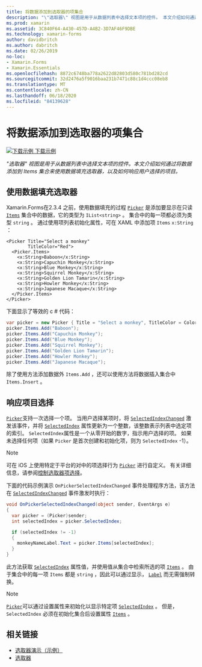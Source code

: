 ```yaml
---
title: 将数据添加到选取器的项集合
description: "\"选取器\" 视图是用于从数据列表中选择文本项的控件。 本文介绍如何通过将数据添加到 Items 集合来使用数据填充选取器，以及如何响应用户选择的项目。"
ms.prod: xamarin
ms.assetid: 3C840F64-A430-457D-A4B2-3D7AF46F9DBE
ms.technology: xamarin-forms
author: davidbritch
ms.author: dabritch
ms.date: 02/26/2019
no-loc:
- Xamarin.Forms
- Xamarin.Essentials
ms.openlocfilehash: 8872c6748ba778a2622d82803d580c781bd282cd
ms.sourcegitcommit: 32d2476a5f9016baa231b7471c88c1d4ccc08eb8
ms.translationtype: MT
ms.contentlocale: zh-CN
ms.lasthandoff: 06/18/2020
ms.locfileid: "84139628"
---
```

# <a name="adding-data-to-a-pickers-items-collection"></a>将数据添加到选取器的项集合

[![下载示例](~/media/shared/download.png) 下载示例](https://docs.microsoft.com/samples/xamarin/xamarin-forms-samples/userinterface-pickerdemo)

_"选取器" 视图是用于从数据列表中选择文本项的控件。本文介绍如何通过将数据添加到 Items 集合来使用数据填充选取器，以及如何响应用户选择的项目。_

## <a name="populating-a-picker-with-data"></a>使用数据填充选取器

Xamarin.Forms在2.3.4 之前，使用数据填充的过程 [`Picker`](xref:Xamarin.Forms.Picker) 是添加要显示在只读 [`Items`](xref:Xamarin.Forms.Picker.Items) 集合中的数据，它的类型为 `IList<string>` 。 集合中的每一项都必须为类型 `string` 。 通过使用项列表初始化属性，可在 XAML 中添加项 `Items` `x:String` ：

```xaml
<Picker Title="Select a monkey"
        TitleColor="Red">
  <Picker.Items>
    <x:String>Baboon</x:String>
    <x:String>Capuchin Monkey</x:String>
    <x:String>Blue Monkey</x:String>
    <x:String>Squirrel Monkey</x:String>
    <x:String>Golden Lion Tamarin</x:String>
    <x:String>Howler Monkey</x:String>
    <x:String>Japanese Macaque</x:String>
  </Picker.Items>
</Picker>
```

下面显示了等效的 c # 代码：

```csharp
var picker = new Picker { Title = "Select a monkey", TitleColor = Color.Red };
picker.Items.Add("Baboon");
picker.Items.Add("Capuchin Monkey");
picker.Items.Add("Blue Monkey");
picker.Items.Add("Squirrel Monkey");
picker.Items.Add("Golden Lion Tamarin");
picker.Items.Add("Howler Monkey");
picker.Items.Add("Japanese Macaque");
```

除了使用方法添加数据外 `Items.Add` ，还可以使用方法将数据插入集合中 `Items.Insert` 。

## <a name="responding-to-item-selection"></a>响应项目选择

[`Picker`](xref:Xamarin.Forms.Picker)支持一次选择一个项。 当用户选择某项时，将 [`SelectedIndexChanged`](xref:Xamarin.Forms.Picker.SelectedIndexChanged) 激发该事件，并将 [`SelectedIndex`](xref:Xamarin.Forms.Picker.SelectedIndex) 属性更新为一个整数，该整数表示列表中选定项的索引。 `SelectedIndex`属性是一个从零开始的数字，指示用户选择的项。 如果未选择任何项（如果 `Picker` 是首次创建和初始化项，则为 `SelectedIndex` -1）。

> [!NOTE]
> 可在 iOS 上使用特定于平台的对中的项选择行为 [`Picker`](xref:Xamarin.Forms.Picker) 进行自定义。 有关详细信息，请参阅[控制选取器项选择](~/xamarin-forms/platform/ios/picker-selection.md)。

下面的代码示例演示 `OnPickerSelectedIndexChanged` 事件处理程序方法，该方法在 [`SelectedIndexChanged`](xref:Xamarin.Forms.Picker.SelectedIndexChanged) 事件激发时执行：

```csharp
void OnPickerSelectedIndexChanged(object sender, EventArgs e)
{
  var picker = (Picker)sender;
  int selectedIndex = picker.SelectedIndex;

  if (selectedIndex != -1)
  {
    monkeyNameLabel.Text = picker.Items[selectedIndex];
  }
}
```

此方法获取 [`SelectedIndex`](xref:Xamarin.Forms.Picker.SelectedIndex) 属性值，并使用值从集合中检索所选的项 [`Items`](xref:Xamarin.Forms.Picker.Items) 。 由于集合中的每一项 `Items` 都是 `string` ，因此可以通过显示， [`Label`](xref:Xamarin.Forms.Label) 而无需强制转换。

> [!NOTE]
> [`Picker`](xref:Xamarin.Forms.Picker)可以通过设置属性来初始化以显示特定项 [`SelectedIndex`](xref:Xamarin.Forms.Picker.SelectedIndex) 。 但是， `SelectedIndex` 必须在初始化集合后设置属性 [`Items`](xref:Xamarin.Forms.Picker.Items) 。

## <a name="related-links"></a>相关链接

- [选取器演示（示例）](https://docs.microsoft.com/samples/xamarin/xamarin-forms-samples/userinterface-pickerdemo)
- [选取器](xref:Xamarin.Forms.Picker)
